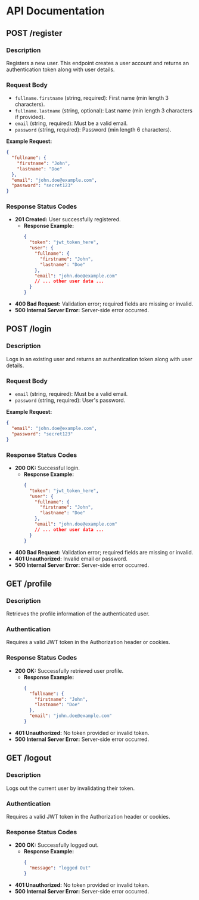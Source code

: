 # API Documentation

## POST /register

### Description
Registers a new user. This endpoint creates a user account and returns an authentication token along with user details.

### Request Body
- `fullname.firstname` (string, required): First name (min length 3 characters).
- `fullname.lastname` (string, optional): Last name (min length 3 characters if provided).
- `email` (string, required): Must be a valid email.
- `password` (string, required): Password (min length 6 characters).

**Example Request:**
```json
{
  "fullname": {
    "firstname": "John",                         
    "lastname": "Doe"
  },
  "email": "john.doe@example.com",
  "password": "secret123"
}
```

### Response Status Codes
- **201 Created:** User successfully registered.
  - **Response Example:**
    ```json
    {
      "token": "jwt_token_here",
      "user": {
        "fullname": {
          "firstname": "John",
          "lastname": "Doe"
        },
        "email": "john.doe@example.com"
        // ... other user data ...
      }
    }
    ```
- **400 Bad Request:** Validation error; required fields are missing or invalid.
- **500 Internal Server Error:** Server-side error occurred.

## POST /login

### Description
Logs in an existing user and returns an authentication token along with user details.

### Request Body
- `email` (string, required): Must be a valid email.
- `password` (string, required): User's password.

**Example Request:**
```json
{
  "email": "john.doe@example.com",
  "password": "secret123"
}
```

### Response Status Codes
- **200 OK:** Successful login.
  - **Response Example:**
    ```json
    {
      "token": "jwt_token_here",
      "user": {
        "fullname": {
          "firstname": "John",
          "lastname": "Doe"
        },
        "email": "john.doe@example.com"
        // ... other user data ...
      }
    }
    ```
- **400 Bad Request:** Validation error; required fields are missing or invalid.
- **401 Unauthorized:** Invalid email or password.
- **500 Internal Server Error:** Server-side error occurred.

## GET /profile

### Description
Retrieves the profile information of the authenticated user.

### Authentication
Requires a valid JWT token in the Authorization header or cookies.

### Response Status Codes
- **200 OK:** Successfully retrieved user profile.
  - **Response Example:**
    ```json
    {
      "fullname": {
        "firstname": "John",
        "lastname": "Doe"
      },
      "email": "john.doe@example.com"
    }
    ```
- **401 Unauthorized:** No token provided or invalid token.
- **500 Internal Server Error:** Server-side error occurred.

## GET /logout

### Description
Logs out the current user by invalidating their token.

### Authentication
Requires a valid JWT token in the Authorization header or cookies.

### Response Status Codes
- **200 OK:** Successfully logged out.
  - **Response Example:**
    ```json
    {
      "message": "logged Out"
    }
    ```
- **401 Unauthorized:** No token provided or invalid token.
- **500 Internal Server Error:** Server-side error occurred.
